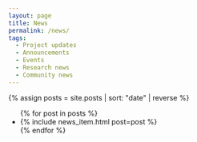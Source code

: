 ```yaml
---
layout: page
title: News
permalink: /news/
tags:
  - Project updates
  - Announcements
  - Events
  - Research news
  - Community news
---
```


{% assign posts = site.posts | sort: "date" | reverse %}

<html>
  <ul class="timeline">
      {% for post in posts %}
        <li class="timeline-item right">
          <div class="timeline-content">
           {% include news_item.html post=post %}
          </div>
        </li>
      {% endfor %}
  </ul>
</html>
